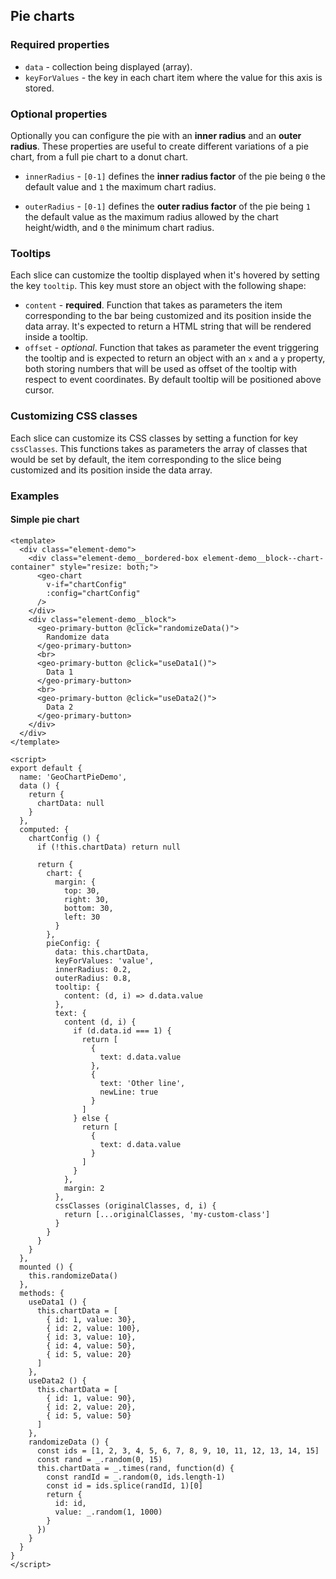 ## Pie charts

### Required properties

- `data` - collection being displayed (array).
- `keyForValues` - the key in each chart item where the value for this axis is
stored.

### Optional properties

Optionally you can configure the pie with an **inner radius** and an
**outer radius**. These properties are useful to create different variations of
a pie chart, from a full pie chart to a donut chart.

- `innerRadius` - `[0-1]` defines the **inner radius factor** of the pie being
`0` the default value and `1` the maximum chart radius.

- `outerRadius` - `[0-1]` defines the **outer radius factor** of the pie being
`1` the default value as the maximum radius allowed by the chart height/width,
and `0` the minimum chart radius.

### Tooltips

Each slice can customize the tooltip displayed when it's hovered by setting the
key `tooltip`. This key must store an object with the following shape:

- `content` - **required**. Function that takes as parameters the item
corresponding to the bar being customized and its position inside the data array.
It's expected to return a HTML string that will be rendered inside a tooltip.
- `offset` - *optional*. Function that takes as parameter the event triggering
the tooltip and is expected to return an object with an `x` and a `y` property,
both storing numbers that will be used as offset of the tooltip with respect to
event coordinates. By default tooltip will be positioned above cursor.

### Customizing CSS classes

Each slice can customize its CSS classes by setting a function for key `cssClasses`.
This functions takes as parameters the array of classes that would be set by
default, the item corresponding to the slice being customized and its position
inside the data array.

### Examples

#### Simple pie chart

```vue live
<template>
  <div class="element-demo">
    <div class="element-demo__bordered-box element-demo__block--chart-container" style="resize: both;">
      <geo-chart
        v-if="chartConfig"
        :config="chartConfig"
      />
    </div>
    <div class="element-demo__block">
      <geo-primary-button @click="randomizeData()">
        Randomize data
      </geo-primary-button>
      <br>
      <geo-primary-button @click="useData1()">
        Data 1
      </geo-primary-button>
      <br>
      <geo-primary-button @click="useData2()">
        Data 2
      </geo-primary-button>
    </div>
  </div>
</template>

<script>
export default {
  name: 'GeoChartPieDemo',
  data () {
    return {
      chartData: null
    }
  },
  computed: {
    chartConfig () {
      if (!this.chartData) return null

      return {
        chart: {
          margin: {
            top: 30,
            right: 30,
            bottom: 30,
            left: 30
          }
        },
        pieConfig: {
          data: this.chartData,
          keyForValues: 'value',
          innerRadius: 0.2,
          outerRadius: 0.8,
          tooltip: {
            content: (d, i) => d.data.value
          },
          text: {
            content (d, i) {
              if (d.data.id === 1) {
                return [
                  {
                    text: d.data.value
                  },
                  {
                    text: 'Other line',
                    newLine: true
                  }
                ]
              } else {
                return [
                  {
                    text: d.data.value
                  }
                ]
              }
            },
            margin: 2
          },
          cssClasses (originalClasses, d, i) {
            return [...originalClasses, 'my-custom-class']
          }
        }
      }
    }
  },
  mounted () {
    this.randomizeData()
  },
  methods: {
    useData1 () {
      this.chartData = [
        { id: 1, value: 30},
        { id: 2, value: 100},
        { id: 3, value: 10},
        { id: 4, value: 50},
        { id: 5, value: 20}
      ]
    },
    useData2 () {
      this.chartData = [
        { id: 1, value: 90},
        { id: 2, value: 20},
        { id: 5, value: 50}
      ]
    },
    randomizeData () {
      const ids = [1, 2, 3, 4, 5, 6, 7, 8, 9, 10, 11, 12, 13, 14, 15]
      const rand = _.random(0, 15)
      this.chartData = _.times(rand, function(d) {
        const randId = _.random(0, ids.length-1)
        const id = ids.splice(randId, 1)[0]
        return {
          id: id,
          value: _.random(1, 1000)
        }
      })
    }
  }
}
</script>
```

